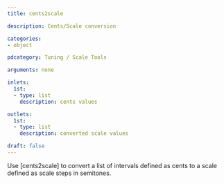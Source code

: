 ```yaml
---
title: cents2scale

description: Cents/Scale conversion

categories:
- object

pdcategory: Tuning / Scale Tools

arguments: none

inlets:
  1st:
  - type: list
    description: cents values

outlets:
  1st:
  - type: list
    description: converted scale values

draft: false
---
```


Use [cents2scale] to convert a list of intervals defined as cents to a scale defined as scale steps in semitones.